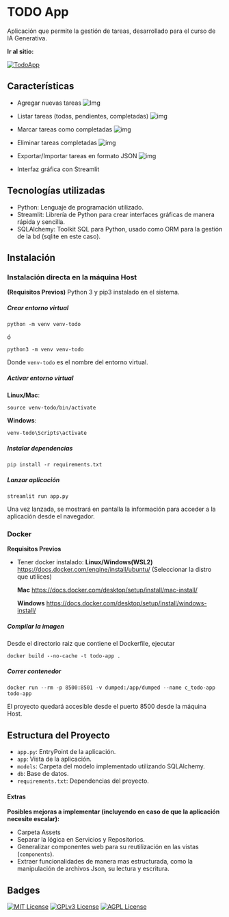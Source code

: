  
# TODO App

Aplicación que permite la gestión de tareas, desarrollado para el curso de IA Generativa.

**Ir al sitio:** 

[![TodoApp](https://img.shields.io/badge/Website-TodoApp-4c8bf5?logo=appveyor&logoColor=white&style=for-the-badge)](https://todoapp.alexandercalderon.dev)


## Características
- Agregar nuevas tareas
![Img](https://i.imgur.com/hK4Zf5F.png)


- Listar tareas (todas, pendientes, completadas)
![img](https://i.imgur.com/Ues8aw1.png)


- Marcar tareas como completadas
![img](https://i.imgur.com/x6UWLW8.png)



- Eliminar tareas completadas
![img](https://i.imgur.com/IaQPwxx.png)



- Exportar/Importar tareas en formato JSON
![img](https://i.imgur.com/Meci8Ho.png)


- Interfaz gráfica con Streamlit


## Tecnologías utilizadas
- Python: Lenguaje de programación utilizado.
- Streamlit: Librería de Python para crear interfaces gráficas de manera rápida y sencilla.
- SQLAlchemy: Toolkit SQL para Python, usado como ORM para la gestión de la bd (sqlite en este caso).



## Instalación

### Instalación directa en la máquina Host

**(Requisitos Previos)**
Python 3 y pip3 instalado en el sistema.

##### Crear entorno virtual
```
python -m venv venv-todo
```
ó
```
python3 -m venv venv-todo
```

Donde `venv-todo` es el nombre del entorno virtual.

##### Activar entorno virtual
**Linux/Mac**: 
```
source venv-todo/bin/activate
```

**Windows**:
```
venv-todo\Scripts\activate
```
##### Instalar dependencias
```
pip install -r requirements.txt
```
##### Lanzar aplicación
```
streamlit run app.py
```

Una vez lanzada, se mostrará en pantalla la información para acceder a la aplicación desde el navegador.


### Docker
**Requisitos Previos**
- Tener docker instalado:
	**Linux/Windows(WSL2)**
	https://docs.docker.com/engine/install/ubuntu/
	(Seleccionar la distro que utilices)
	
	**Mac**
	https://docs.docker.com/desktop/setup/install/mac-install/
	
	**Windows**
	https://docs.docker.com/desktop/setup/install/windows-install/


##### Compilar la imagen
Desde el directorio raiz que contiene el Dockerfile, ejecutar
```
docker build --no-cache -t todo-app .
```

##### Correr contenedor
```
docker run --rm -p 8500:8501 -v dumped:/app/dumped --name c_todo-app todo-app
```
El proyecto quedará accesible desde el puerto 8500 desde la máquina Host.


## Estructura del Proyecto

- `app.py`: EntryPoint de la aplicación.
- `app`: Vista de la aplicación.
- `models`: Carpeta del modelo implementado utilizando SQLAlchemy.
- `db`: Base de datos.
- `requirements.txt`: Dependencias del proyecto.


#### Extras

**Posibles mejoras a implementar (incluyendo en caso de que la aplicación necesite escalar):**
- Carpeta Assets
- Separar la lógica en Servicios y Repositorios.
- Generalizar componentes web para su reutilización en las vistas (`components`).
- Extraer funcionalidades de manera mas estructurada, como la manipulación de archivos Json, su lectura y escritura.


## Badges  

[![MIT License](https://img.shields.io/badge/License-MIT-green.svg)](https://choosealicense.com/licenses/mit/)
[![GPLv3 License](https://img.shields.io/badge/License-GPL%20v3-yellow.svg)](https://opensource.org/licenses/)
[![AGPL License](https://img.shields.io/badge/license-AGPL-blue.svg)](http://www.gnu.org/licenses/agpl-3.0)

